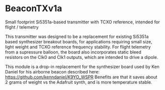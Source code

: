 # BeaconTXv1a
Small footprint Si5351a-based transmitter with TCXO reference, intended for flight / telemetry

This transmitter was designed to be a replacement for existing Si5351a based synthesizer breakout boards, for applications requiring small size, light weight and TCXO reference frequency stability. For flight telemetry from a supressure balloon, the board also incorporates static bleed resistors on the Clk0 and Clk1 outputs, which are intended to drive a dipole.

This module is a drop-in replacement for the synthesizer board used by Ken Daniel for his airborne beacon described here:  https://github.com/kenndaniel/K9YO_WSPR Benefits are that it saves about 2 grams of weight vs the Adafruit synth, and is more temperature stable.

